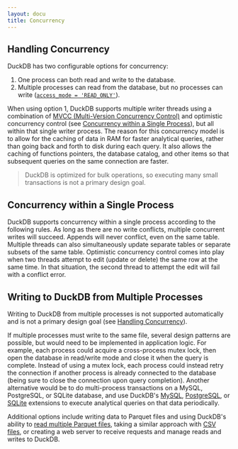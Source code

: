 ```yaml
---
layout: docu
title: Concurrency
---
```


## Handling Concurrency

DuckDB has two configurable options for concurrency:

1. One process can both read and write to the database.
2. Multiple processes can read from the database, but no processes can write ([`access_mode = 'READ_ONLY'`](../configuration/overview#configuration-reference)).

When using option 1, DuckDB supports multiple writer threads using a combination of [MVCC (Multi-Version Concurrency Control)](https://en.wikipedia.org/wiki/Multiversion_concurrency_control) and optimistic concurrency control (see [Concurrency within a Single Process](#concurrency-within-a-single-process)), but all within that single writer process. The reason for this concurrency model is to allow for the caching of data in RAM for faster analytical queries, rather than going back and forth to disk during each query. It also allows the caching of functions pointers, the database catalog, and other items so that subsequent queries on the same connection are faster.

> DuckDB is optimized for bulk operations, so executing many small transactions is not a primary design goal.

## Concurrency within a Single Process

DuckDB supports concurrency within a single process according to the following rules. As long as there are no write conflicts, multiple concurrent writes will succeed. Appends will never conflict, even on the same table. Multiple threads can also simultaneously update separate tables or separate subsets of the same table. Optimistic concurrency control comes into play when two threads attempt to edit (update or delete) the same row at the same time. In that situation, the second thread to attempt the edit will fail with a conflict error.

## Writing to DuckDB from Multiple Processes

Writing to DuckDB from multiple processes is not supported automatically and is not a primary design goal (see [Handling Concurrency](#handling-concurrency)).

If multiple processes must write to the same file, several design patterns are possible, but would need to be implemented in application logic. For example, each process could acquire a cross-process mutex lock, then open the database in read/write mode and close it when the query is complete. Instead of using a mutex lock, each process could instead retry the connection if another process is already connected to the database (being sure to close the connection upon query completion). Another alternative would be to do multi-process transactions on a MySQL, PostgreSQL, or SQLite database, and use DuckDB's [MySQL](../extensions/mysql), [PostgreSQL](../extensions/postgres), or [SQLite](../extensions/sqlite) extensions to execute analytical queries on that data periodically.

Additional options include writing data to Parquet files and using DuckDB's ability to [read multiple Parquet files](../data/parquet), taking a similar approach with [CSV files](../data/csv), or creating a web server to receive requests and manage reads and writes to DuckDB.
